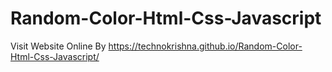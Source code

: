 # Random-Color-Html-Css-Javascript
Visit Website Online By https://technokrishna.github.io/Random-Color-Html-Css-Javascript/
